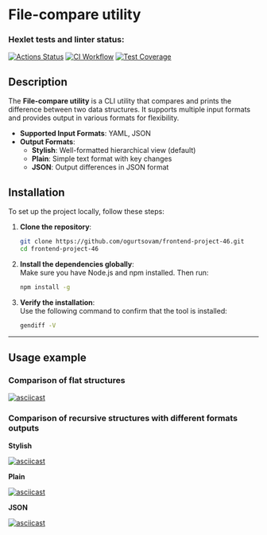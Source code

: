 # File-compare utility

### Hexlet tests and linter status:
[![Actions Status](https://github.com/ogurtsovam/frontend-project-46/actions/workflows/hexlet-check.yml/badge.svg)](https://github.com/ogurtsovam/frontend-project-46/actions)
[![CI Workflow](https://github.com/ogurtsovam/frontend-project-46/actions/workflows/ci.yml/badge.svg)](https://github.com/ogurtsovam/frontend-project-46/actions/workflows/ci.yml)
[![Test Coverage](https://api.codeclimate.com/v1/badges/6986cf2a6a2a5f0ee241/test_coverage)](https://codeclimate.com/github/ogurtsovam/frontend-project-46/test_coverage)

## Description

The **File-compare utility** is a CLI utility that compares and prints the difference between two data structures. It supports multiple input formats and provides output in various formats for flexibility.

- **Supported Input Formats**: YAML, JSON  
- **Output Formats**:  
  - **Stylish**: Well-formatted hierarchical view (default)
  - **Plain**: Simple text format with key changes
  - **JSON**: Output differences in JSON format

##  Installation

To set up the project locally, follow these steps:

1. **Clone the repository**:
   ```bash
   git clone https://github.com/ogurtsovam/frontend-project-46.git
   cd frontend-project-46
   ```

2. **Install the dependencies globally**:  
   Make sure you have Node.js and npm installed. Then run:  
   ```bash
   npm install -g
   ```

3. **Verify the installation**:  
   Use the following command to confirm that the tool is installed:  
   ```bash
   gendiff -V
   ```

---

## Usage example

### Comparison of flat structures

[![asciicast](https://asciinema.org/a/WdLCwfpQbWkLqqSIxWYcruy0x.svg)](https://asciinema.org/a/WdLCwfpQbWkLqqSIxWYcruy0x)

### Comparison of recursive structures with different formats outputs

**Stylish**

[![asciicast](https://asciinema.org/a/kBX2WPMSdw29noxieALH2vrXD.svg)](https://asciinema.org/a/kBX2WPMSdw29noxieALH2vrXD)

**Plain**

[![asciicast](https://asciinema.org/a/4QuYsmMod546Kr1tQjybKWbRs.svg)](https://asciinema.org/a/4QuYsmMod546Kr1tQjybKWbRs)

**JSON**

[![asciicast](https://asciinema.org/a/L8x40XP8gCEy5KY84Wve5Ici0.svg)](https://asciinema.org/a/L8x40XP8gCEy5KY84Wve5Ici0)